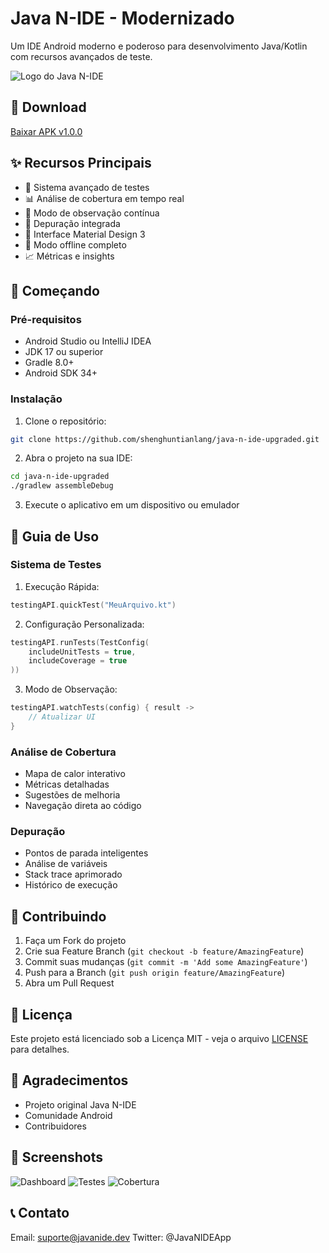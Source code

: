 # Java N-IDE - Modernizado

Um IDE Android moderno e poderoso para desenvolvimento Java/Kotlin com recursos avançados de teste.

![Logo do Java N-IDE](assets/images/logo.png)

## 📱 Download

[Baixar APK v1.0.0](https://github.com/ThiagoSilm/Java-n-ide-modern/releases/download/v1.0.0/app-release.apk)

## ✨ Recursos Principais

- 🧪 Sistema avançado de testes
- 📊 Análise de cobertura em tempo real
- 🔄 Modo de observação contínua
- 🐞 Depuração integrada
- 📱 Interface Material Design 3
- 🔌 Modo offline completo
- 📈 Métricas e insights

## 🚀 Começando

### Pré-requisitos

- Android Studio ou IntelliJ IDEA
- JDK 17 ou superior
- Gradle 8.0+
- Android SDK 34+

### Instalação

1. Clone o repositório:
```bash
git clone https://github.com/shenghuntianlang/java-n-ide-upgraded.git
```

2. Abra o projeto na sua IDE:
```bash
cd java-n-ide-upgraded
./gradlew assembleDebug
```

3. Execute o aplicativo em um dispositivo ou emulador

## 📖 Guia de Uso

### Sistema de Testes

1. Execução Rápida:
```kotlin
testingAPI.quickTest("MeuArquivo.kt")
```

2. Configuração Personalizada:
```kotlin
testingAPI.runTests(TestConfig(
    includeUnitTests = true,
    includeCoverage = true
))
```

3. Modo de Observação:
```kotlin
testingAPI.watchTests(config) { result ->
    // Atualizar UI
}
```

### Análise de Cobertura

- Mapa de calor interativo
- Métricas detalhadas
- Sugestões de melhoria
- Navegação direta ao código

### Depuração

- Pontos de parada inteligentes
- Análise de variáveis
- Stack trace aprimorado
- Histórico de execução

## 🤝 Contribuindo

1. Faça um Fork do projeto
2. Crie sua Feature Branch (`git checkout -b feature/AmazingFeature`)
3. Commit suas mudanças (`git commit -m 'Add some AmazingFeature'`)
4. Push para a Branch (`git push origin feature/AmazingFeature`)
5. Abra um Pull Request

## 📄 Licença

Este projeto está licenciado sob a Licença MIT - veja o arquivo [LICENSE](LICENSE) para detalhes.

## 🙏 Agradecimentos

- Projeto original Java N-IDE
- Comunidade Android
- Contribuidores

## 📱 Screenshots

![Dashboard](assets/images/dashboard.png)
![Testes](assets/images/tests.png)
![Cobertura](assets/images/coverage.png)

## 📞 Contato

Email: suporte@javanide.dev
Twitter: @JavaNIDEApp
